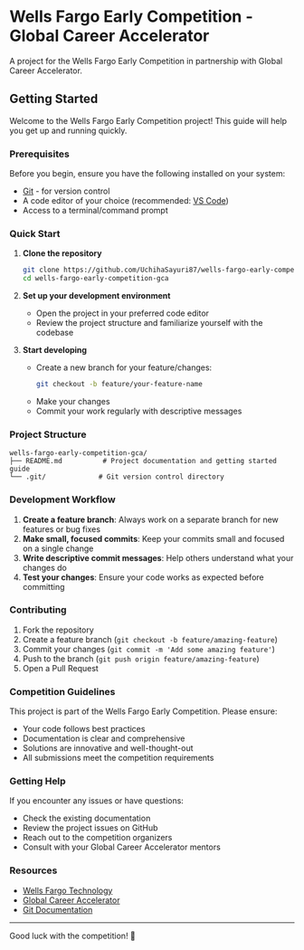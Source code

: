 # Wells Fargo Early Competition - Global Career Accelerator

A project for the Wells Fargo Early Competition in partnership with Global Career Accelerator.

## Getting Started

Welcome to the Wells Fargo Early Competition project! This guide will help you get up and running quickly.

### Prerequisites

Before you begin, ensure you have the following installed on your system:

- [Git](https://git-scm.com/) - for version control
- A code editor of your choice (recommended: [VS Code](https://code.visualstudio.com/))
- Access to a terminal/command prompt

### Quick Start

1. **Clone the repository**
   ```bash
   git clone https://github.com/UchihaSayuri87/wells-fargo-early-competition-gca.git
   cd wells-fargo-early-competition-gca
   ```

2. **Set up your development environment**
   - Open the project in your preferred code editor
   - Review the project structure and familiarize yourself with the codebase

3. **Start developing**
   - Create a new branch for your feature/changes:
     ```bash
     git checkout -b feature/your-feature-name
     ```
   - Make your changes
   - Commit your work regularly with descriptive messages

### Project Structure

```
wells-fargo-early-competition-gca/
├── README.md          # Project documentation and getting started guide
└── .git/             # Git version control directory
```

### Development Workflow

1. **Create a feature branch**: Always work on a separate branch for new features or bug fixes
2. **Make small, focused commits**: Keep your commits small and focused on a single change
3. **Write descriptive commit messages**: Help others understand what your changes do
4. **Test your changes**: Ensure your code works as expected before committing

### Contributing

1. Fork the repository
2. Create a feature branch (`git checkout -b feature/amazing-feature`)
3. Commit your changes (`git commit -m 'Add some amazing feature'`)
4. Push to the branch (`git push origin feature/amazing-feature`)
5. Open a Pull Request

### Competition Guidelines

This project is part of the Wells Fargo Early Competition. Please ensure:
- Your code follows best practices
- Documentation is clear and comprehensive
- Solutions are innovative and well-thought-out
- All submissions meet the competition requirements

### Getting Help

If you encounter any issues or have questions:
- Check the existing documentation
- Review the project issues on GitHub
- Reach out to the competition organizers
- Consult with your Global Career Accelerator mentors

### Resources

- [Wells Fargo Technology](https://www.wellsfargo.com/about/corporate-responsibility/diversity-and-inclusion/diverse-community-capital/)
- [Global Career Accelerator](https://www.globalcareeraccelerator.com/)
- [Git Documentation](https://git-scm.com/doc)

---

Good luck with the competition! 🚀
